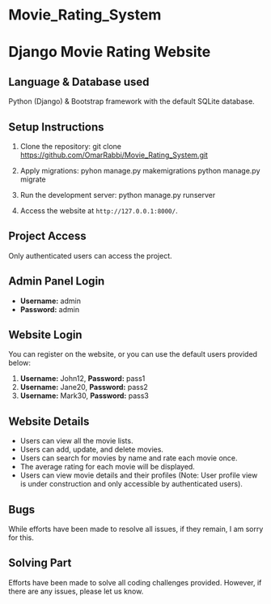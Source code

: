 # Movie_Rating_System
# Django Movie Rating Website

## Language & Database used
Python (Django) & Bootstrap framework with the default SQLite database.

## Setup Instructions

1. Clone the repository:
    git clone https://github.com/OmarRabbi/Movie_Rating_System.git

3. Apply migrations:
    pyhon manage.py makemigrations
    python manage.py migrate

4. Run the development server:
    python manage.py runserver

5. Access the website at `http://127.0.0.1:8000/`.

## Project Access

Only authenticated users can access the project.

## Admin Panel Login

- **Username:** admin
- **Password:** admin

## Website Login

You can register on the website, or you can use the default users provided below:

1. **Username:** John12, **Password:** pass1
2. **Username:** Jane20, **Password:** pass2
3. **Username:** Mark30, **Password:** pass3

## Website Details

- Users can view all the movie lists.
- Users can add, update, and delete movies.
- Users can search for movies by name and rate each movie once.
- The average rating for each movie will be displayed.
- Users can view movie details and their profiles (Note: User profile view is under construction and only accessible by authenticated users).

## Bugs

While efforts have been made to resolve all issues, if they remain, I am sorry for this.

## Solving Part

Efforts have been made to solve all coding challenges provided. However, if there are any issues, please let us know.

